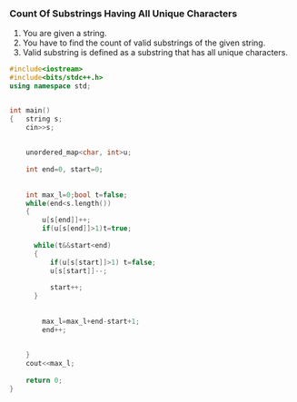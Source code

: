 ### __Count Of Substrings Having All Unique Characters__

1. You are given a string.
2. You have to find the count of valid substrings of the given string.
3. Valid substring is defined as a substring that has all unique characters.

```cpp
#include<iostream>
#include<bits/stdc++.h>
using namespace std;


int main()
{   string s;
    cin>>s;
    
    
    unordered_map<char, int>u;
    
    int end=0, start=0;
    
    
    int max_l=0;bool t=false;
    while(end<s.length())
    {
        u[s[end]]++;
        if(u[s[end]]>1)t=true;
        
      while(t&&start<end)
      {
          if(u[s[start]]>1) t=false;
          u[s[start]]--;
          
          start++;
      }
        
        
        max_l=max_l+end-start+1;
        end++;
        
        
    }
    cout<<max_l;
    
    return 0;
}
```
